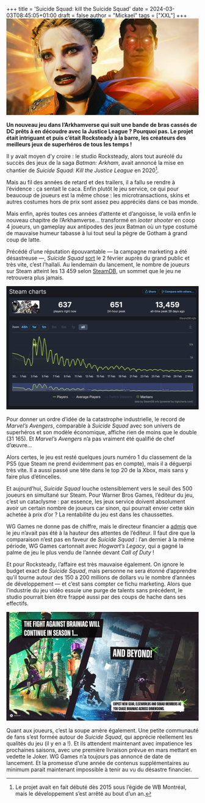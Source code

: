 +++
title = 'Suicide Squad: kill the Suicide Squad'
date = 2024-03-03T08:45:05+01:00
draft = false
author = "Mickael"
tags = ["XXL"]
+++ 
![Deux personnages de Suicide Squad (le jeu)](suicidesquad1.jpg "Attention derrière toi c'est affreux")


**Un nouveau jeu dans l’Arkhamverse qui suit une bande de bras cassés de DC prêts à en découdre avec la Justice League ? Pourquoi pas. Le projet était intriguant et puis c’était Rocksteady à la barre, les créateurs des meilleurs jeux de superhéros de tous les temps !**

Il y avait moyen d’y croire : le studio Rocksteady, alors tout auréolé du succès des jeux de la saga *Batman: Arkham*, avait annoncé la mise en chantier de *Suicide Squad: Kill the Justice League* en 2020[^1].

Mais au fil des années de retard et des trailers, il a fallu se rendre à l’évidence : ça sentait le caca. Enfin plutôt le jeu service, ce qui pour beaucoup de joueurs est la même chose : les microtransactions, skins et autres costumes hors de prix sont assez peu appréciés dans ce bas monde. 

Mais enfin, après toutes ces années d’attente et d’angoisse, le voilà enfin le nouveau chapitre de l’Arkhamverse… transformé en *looter shooter* en coop 4 joueurs, un gameplay aux antipodes des jeux Batman où un type costumé de mauvaise humeur tabasse à lui tout seul la pègre de Gotham à grand coup de latte.

Précédé d’une réputation épouvantable — la campagne marketing a été désastreuse —, *Suicide Squad* [sort](https://store.steampowered.com/app/315210/Suicide_Squad_Kill_the_Justice_League/) le 2 février auprès du grand public et très vite, c’est l’hallali. Au lendemain du lancement, le nombre de joueurs sur Steam atteint les 13 459 selon [SteamDB](https://steamdb.info/app/315210/charts/#48h), un sommet que le jeu ne retrouvera plus jamais. 

![Les statistiques de Suicide Squad sur SteamDB](suicidesquad2.png "Source : SteamDB")

Pour donner un ordre d’idée de la catastrophe industrielle, le record de *Marvel’s Avengers*, comparable à *Suicide Squad* avec son univers de superhéros et son modèle économique, affiche rien de moins que le double (31 165). Et *Marvel’s Avengers* n’a pas vraiment été qualifié de chef d’œuvre…

Alors certes, le jeu est resté quelques jours numéro 1 du classement de la PS5 (que Steam ne prend évidemment pas en compte), mais il a déguerpi très vite. Il a aussi passé une tête dans le top 20 de la Xbox, mais sans y faire plus d’étincelles.

Et aujourd’hui, *Suicide Squad* louche ostensiblement vers le seuil des 500 joueurs en simultané sur Steam. Pour Warner Bros Games, l’éditeur du jeu, c’est un cataclysme : par essence, les jeux service doivent absolument avoir un certain nombre de joueurs car sinon, qui pourrait envier cette skin achetée à prix d’or ? La rentabilité du jeu est dans les chaussettes.

WG Games ne donne pas de chiffre, mais le directeur financier a [admis](https://www.ign.com/articles/suicide-squad-kill-the-justice-league-has-fallen-short-of-our-expectations-warner-bros-says) que le jeu n’avait pas été à la hauteur des attentes de l’éditeur. Il faut dire que la comparaison n’est pas en faveur de *Suicide Squad* : l’an dernier à la même période, WG Games cartonnait avec *Hogwart’s Legacy*, qui a gagné la palme de jeu le plus vendu de l’année devant *Call of Duty* !

Et pour Rocksteady, l’affaire est très mauvaise également. On ignore le budget exact de *Suicide Squad*, mais personne ne sera étonné d’apprendre qu’il tourne autour des 150 à 200 millions de dollars vu le nombre d’années de développement — et c’est sans compter ce fichu marketing. Alors que l’industrie du jeu vidéo essuie une purge de talents sans précédent, le studio pourrait bien être frappé aussi par des coups de hache dans ses effectifs.

![Une capture d'écran du jeu Suicide Squad](suicidesquad3.png "À quand la saison 1 ?")

Quant aux joueurs, c’est la soupe amère également. Une petite communauté de fans s’est formée autour de *Suicide Squad*, qui apprécie réellement les qualités du jeu (il y en a !). Et ils attendent maintenant avec impatience les prochaines saisons, avec une première livraison prévue en mars mettant en vedette le Joker. WG Games n’a toujours pas annoncé de date de lancement. Et la promesse d’une année de contenus supplémentaires au minimum parait maintenant impossible à tenir au vu du désastre financier.

[^1]: Le projet avait en fait débuté dès 2015 sous l’égide de WB Montréal, mais le développement s’est arrêté au bout d’un an.